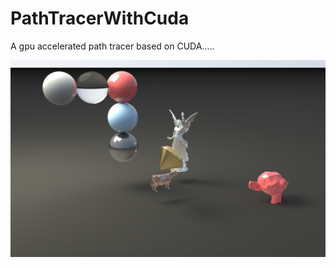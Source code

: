 # PathTracerWithCuda

A gpu accelerated path tracer based on CUDA.....

![](https://github.com/BlauHimmel/PathTracerWithCuda/blob/bvh-cpu/sample22.png)
